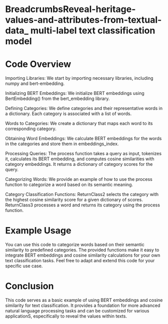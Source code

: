 # BreadcrumbsReveal-heritage-values-and-attributes-from-textual-data_ multi-label text classification model
# Code Overview
Importing Libraries:
We start by importing necessary libraries, including numpy and bert-embedding.

Initializing BERT Embeddings:
We initialize BERT embeddings using BertEmbedding() from the bert_embedding library.

Defining Categories:
We define categories and their representative words in a dictionary. Each category is associated with a list of words.

Words to Categories:
We create a dictionary that maps each word to its corresponding category.

Obtaining Word Embeddings:
We calculate BERT embeddings for the words in the categories and store them in embeddings_index.

Processing Queries:
The process function takes a query as input, tokenizes it, calculates its BERT embedding, and computes cosine similarities with category embeddings. It returns a dictionary of category scores for the query.

Categorizing Words:
We provide an example of how to use the process function to categorize a word based on its semantic meaning.

Category Classification Functions:
ReturnClass2 selects the category with the highest cosine similarity score for a given dictionary of scores.
ReturnClass3 processes a word and returns its category using the process function.


# Example Usage
You can use this code to categorize words based on their semantic similarity to predefined categories. The provided functions make it easy to integrate BERT embeddings and cosine similarity calculations for your own text classification tasks. Feel free to adapt and extend this code for your specific use case.


# Conclusion
This code serves as a basic example of using BERT embeddings and cosine similarity for text classification. It provides a foundation for more advanced natural language processing tasks and can be customized for various applicationS, especifically to reveal the values within texts.

